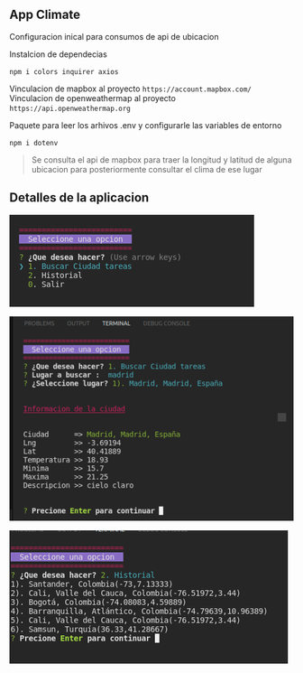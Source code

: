 ## App Climate


Configuracion inical para consumos de api de ubicacion

Instalcion de dependecias

```shell
npm i colors inquirer axios
```

Vinculacion de mapbox al proyecto `https://account.mapbox.com/`
Vinculacion de openweathermap al proyecto `https://api.openweathermap.org`


Paquete para leer los arhivos .env y configurarle  las variables de entorno 

```shell
npm i dotenv
```

> Se consulta el api de mapbox para traer la longitud y latitud de alguna ubicacion para posteriormente consultar el clima de ese lugar


## Detalles de la aplicacion

![Imagen1](./img/1.png)

![Imagen2](./img/2.png)

![Imagen3](./img/3.png)